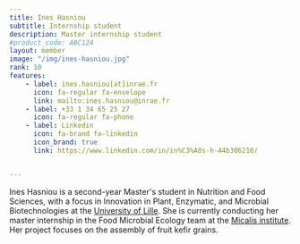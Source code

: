 ```yaml
---
title: Ines Hasniou 
subtitle: Internship student
description: Master internship student
#product_code: ABC124
layout: member
image: "/img/ines-hasniou.jpg"
rank: 10
features:
    - label: ines.hasniou[at]inrae.fr
      icon: fa-regular fa-envelope
      link: mailto:ines.hasniou@inrae.fr
    - label: +33 1 34 65 25 27
      icon: fa-regular fa-phone
    - label: Linkedin
      icon: fa-brand fa-linkedin
      icon_brand: true
      link: https://www.linkedin.com/in/in%C3%A8s-h-44b306210/


---
```


Ines Hasniou is a second-year Master's student in Nutrition and Food Sciences, with a focus in Innovation in Plant, Enzymatic, and Microbial Biotechnologies at the [University of Lille](https://sciences-technologies.univ-lille.fr/). She is currently conducting her master internship in the Food Microbial Ecology team at the [Micalis institute](https://www.micalis.fr/micalis_eng/). Her project focuses on the assembly of fruit kefir grains.


